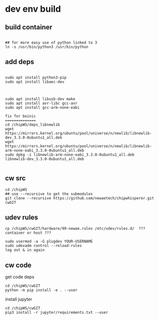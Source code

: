 # dev env build

## build container

```

```

```
## for more easy use of python linked to 3
ln -s /usr/bin/python3 /usr/bin/python
```


## add deps

```

sudo apt install python3-pip
sudo apt install libaec-dev



sudo apt install libusb-dev make
sudo apt install avr-libc gcc-avr
sudo apt install gcc-arm-none-eabi

fix for boinic
==============
cd /chipWS/deps_libnewlib
wget https://mirrors.kernel.org/ubuntu/pool/universe/n/newlib/libnewlib-dev_3.3.0-0ubuntu1_all.deb    
wget https://mirrors.kernel.org/ubuntu/pool/universe/n/newlib/libnewlib-arm-none-eabi_3.3.0-0ubuntu1_all.deb   
sudo dpkg -i libnewlib-arm-none-eabi_3.3.0-0ubuntu1_all.deb  libnewlib-dev_3.3.0-0ubuntu1_all.deb 


```

## cw src

```
cd /chipWS
## use --recursive to get the submodules
git clone --recursive https://github.com/newaetech/chipwhisperer.git cwGIT
```


## udev rules

```
cp /chipWS/cwGIT/hardware/99-newae.rules /etc/udev/rules.d/	 ??? container or host ???

sudo usermod -a -G plugdev YOUR-USERNAME
sudo udevadm control --reload-rules
log out & in again

```

## cw code

get code deps
```
cd /chipWS/cwGIT
python -m pip install -e . --user
```

install jupyter

```
cd /chipWS/cwGIT
pip3 install -r jupyter/requirements.txt --user
```





